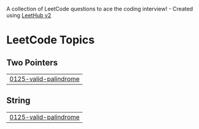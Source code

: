 A collection of LeetCode questions to ace the coding interview! - Created using [LeetHub v2](https://github.com/arunbhardwaj/LeetHub-2.0)
<!---LeetCode Topics Start-->
# LeetCode Topics
## Two Pointers
|  |
| ------- |
| [0125-valid-palindrome](https://github.com/nmin11/LeetCode/tree/master/0125-valid-palindrome) |
## String
|  |
| ------- |
| [0125-valid-palindrome](https://github.com/nmin11/LeetCode/tree/master/0125-valid-palindrome) |
<!---LeetCode Topics End-->